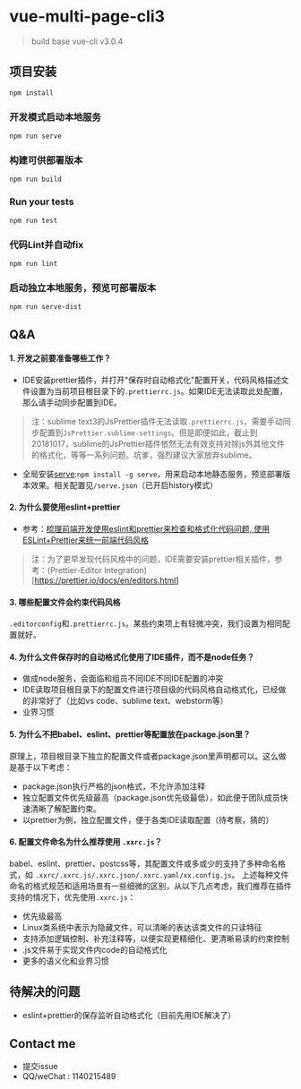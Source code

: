 # vue-multi-page-cli3
> build base vue-cli v3.0.4

## 项目安装

```
npm install
```

### 开发模式启动本地服务
```
npm run serve
```

### 构建可供部署版本
```
npm run build
```

### Run your tests
```
npm run test
```

### 代码Lint并自动fix
```
npm run lint
```

### 启动独立本地服务，预览可部署版本
```
npm run serve-dist
```

## Q&A

#### 1. 开发之前要准备哪些工作？
- IDE安装prettier插件，并打开"保存时自动格式化"配置开关，代码风格描述文件设置为当前项目根目录下的`.prettierrc.js`。如果IDE无法读取此处配置，那么请手动同步配置到IDE。

> 注：sublime text3的JsPrettier插件无法读取`.prettierrc.js`，需要手动同步配置到`JsPrettier.sublime-settings`。但是即便如此，截止到20181017，sublime的JsPrettier插件依然无法有效支持对除js外其他文件的格式化，等等一系列问题。坑爹，强烈建议大家放弃sublime。

- 全局安装[serve](https://github.com/zeit/serve):`npm install -g serve`，用来启动本地静态服务，预览部署版本效果。相关配置见`/serve.json`（已开启history模式）

#### 2. 为什么要使用eslint+prettier
- 参考：[梳理前端开发使用eslint和prettier来检查和格式化代码问题](http://web.jobbole.com/94786/),[
使用ESLint+Prettier来统一前端代码风格](https://segmentfault.com/a/1190000015315545)

> 注：为了更早发现代码风格中的问题，IDE需要安装prettier相关插件，参考：(Prettier-Editor Integration)[https://prettier.io/docs/en/editors.html]

#### 3. 哪些配置文件会约束代码风格
`.editorconfig`和`.prettierrc.js`。某些约束项上有轻微冲突，我们设置为相同配置就好。

#### 4. 为什么文件保存时的自动格式化使用了IDE插件，而不是node任务？
- 做成node服务，会面临和组员不同IDE不同IDE配置的冲突
- IDE读取项目根目录下的配置文件进行项目级的代码风格自动格式化，已经做的非常好了（比如vs code、sublime text、webstorm等）
- 业界习惯

#### 5. 为什么不把babel、eslint、prettier等配置放在package.json里？
原理上，项目根目录下独立的配置文件或者package.json里声明都可以。这么做是基于以下考虑：

- package.json执行严格的json格式，不允许添加注释
- 独立配置文件优先级最高（package.json优先级最低），如此便于团队成员快速清晰了解配置约束。
- 以prettier为例，独立配置文件，便于各类IDE读取配置（待考察，猜的）

#### 6. 配置文件命名为什么推荐使用 `.xxrc.js`？
babel、eslint、prettier、postcss等，其配置文件或多或少的支持了多种命名格式，如 `.xxrc/.xxrc.js/.xxrc.json/.xxrc.yaml/xx.config.js`。
上述每种文件命名的格式规范和适用场景有一些细微的区别，从以下几点考虑，我们推荐在插件支持的情况下，优先使用`.xxrc.js`：

- 优先级最高
- Linux类系统中表示为隐藏文件，可以清晰的表达该类文件的只读特征
- 支持添加逻辑控制、补充注释等，以便实现更精细化、更清晰易读的约束控制
- .js文件易于实现文件内code的自动格式化
- 更多的语义化和业界习惯

## 待解决的问题
- eslint+prettier的保存监听自动格式化（目前先用IDE解决了）

## Contact me
- 提交issue
- QQ/weChat : 1140215489
